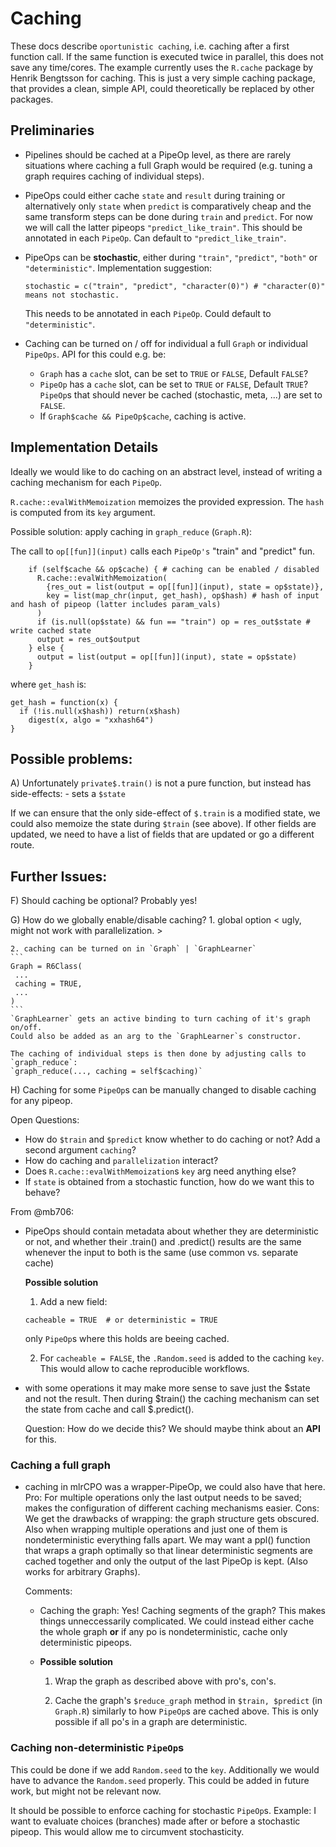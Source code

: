 # Caching

These docs describe `oportunistic caching`, i.e. caching after a first function call.
If the same function is executed twice in parallel, this does not save any time/cores.
The example currently uses the `R.cache` package by Henrik Bengtsson for caching.
This is just a very simple caching package, that provides a clean, simple API, could
theoretically be replaced by other packages.


## Preliminaries

- Pipelines should be cached at a PipeOp level, as there are rarely situations where 
  caching a full Graph would be required (e.g. tuning a graph requires caching of individual steps).

- PipeOps could either cache `state` and `result` during training or alternatively only `state`
  when `predict` is comparatively cheap and the same transform steps can be done during `train`
  and `predict`. For now we will call the latter pipeops `"predict_like_train"`.
  This should be annotated in each `PipeOp`. Can default to `"predict_like_train"`.

- PipeOps can be **stochastic**, either during `"train"`, `"predict"`, `"both"` or `"deterministic"`.
  Implementation suggestion:
  ```
  stochastic = c("train", "predict", "character(0)") # "character(0)" means not stochastic.
  ```
  This needs to be annotated in each `PipeOp`. Could default to `"deterministic"`.

- Caching can be turned on / off for individual a full `Graph` or individual `PipeOps`.
  API for this could e.g. be: 
  - `Graph` has a `cache` slot, can be set to `TRUE` or `FALSE`, Default `FALSE`?
  - `PipeOp` has a `cache` slot, can be set to `TRUE` or `FALSE`, Default `TRUE`?
    `PipeOp`s that should never be cached (stochastic, meta, ...) are set to `FALSE`.
  - If `Graph$cache && PipeOp$cache`, caching is active.


## Implementation Details

Ideally we would like to do caching on an abstract level, instead of writing a caching mechanism
for each `PipeOp`.

`R.cache::evalWithMemoization` memoizes the provided expression.
The `hash` is computed from its `key` argument.

Possible solution: apply caching in `graph_reduce` (`Graph.R`):

The call to `op[[fun]](input)` calls each `PipeOp's` "train" and "predict" fun.

```
    if (self$cache && op$cache) { # caching can be enabled / disabled
      R.cache::evalWithMemoization(
        {res_out = list(output = op[[fun]](input), state = op$state)},
        key = list(map_chr(input, get_hash), op$hash) # hash of input and hash of pipeop (latter includes param_vals)
      )
      if (is.null(op$state) && fun == "train") op = res_out$state # write cached state
      output = res_out$output
    } else {
      output = list(output = op[[fun]](input), state = op$state)
    }
```   

where `get_hash` is:
```
get_hash = function(x) {
  if (!is.null(x$hash)) return(x$hash)
    digest(x, algo = "xxhash64")
}
```


## Possible problems:

A) Unfortunately `private$.train()` is not a pure function, but
   instead has side-effects:
    - sets a `$state`

If we can ensure that the only side-effect of `$.train` is a modified state, 
we could also memoize the state during `$train` (see above).
If other fields are updated, we need to have a list of fields that are updated or go a different route.

## Further Issues:

F) Should caching be optional? 
   Probably yes!

G) How do we globally enable/disable caching?
    1. global option
    < ugly, might not work with parallelization. >

    2. caching can be turned on in `Graph` | `GraphLearner`
    ```
    Graph = R6Class(
     ...
     caching = TRUE,
     ...
    )
    ```
    `GraphLearner` gets an active binding to turn caching of it's graph on/off.
    Could also be added as an arg to the `GraphLearner`s constructor.

    The caching of individual steps is then done by adjusting calls to `graph_reduce`:
    `graph_reduce(..., caching = self$caching)`

H) Caching for some `PipeOp`s can be manually changed to disable caching for any pipeop.

Open Questions:
  - How do `$train` and `$predict` know whether to do caching or not?
    Add a second argument `caching`?
  - How do caching and `parallelization` interact?
  - Does `R.cache::evalWithMemoization`s `key` arg need anything else?
  - If `state` is obtained from a stochastic function, how do we want this to behave?

From @mb706:

- PipeOps should contain metadata about whether they are deterministic or not, and whether 
  their .train() and .predict() results are the same whenever the input to both is the same (use common vs. separate cache)

  **Possible solution**

  1. Add a new field:
  ```
  cacheable = TRUE  # or deterministic = TRUE
  ```
  only `PipeOp`s where this holds are beeing cached.

  2. For `cacheable = FALSE`, the `.Random.seed` is added to the caching `key`. 
     This would allow to cache reproducible workflows.

- with some operations it may make more sense to save just the $state and not the result.
  Then during $train() the caching mechanism can set the state from cache and call $.predict().

  Question: How do we decide this? We should maybe think about an **API** for this.

### Caching a full graph

- caching in mlrCPO was a wrapper-PipeOp, we could also have that here. 
  Pro: For multiple operations only the last output needs to be saved; makes the configuration of different caching mechanisms easier. 
  Cons: We get the drawbacks of wrapping: the graph structure gets obscured. Also when wrapping multiple operations and just one of them is nondeterministic everything falls apart. We may want a ppl() function that wraps a graph optimally so that linear deterministic segments are cached together and only the output of the last PipeOp is kept. (Also works for arbitrary Graphs).

  Comments:
  - Caching the graph: Yes!
    Caching segments of the graph? 
    This makes things unneccessarily complicated. We could instead either cache the whole graph **or** if any po is nondeterministic, cache only deterministic pipeops.

  - **Possible solution**
    1. Wrap the graph as described above with pro's, con's.

    2. Cache the graph's `$reduce_graph` method in `$train, $predict` (in `Graph.R`)
       similarly to how `PipeOp`s are cached above.
       This is only possible if all po's in a graph are deterministic.


### Caching non-deterministic `PipeOp`s

This could be done if we add `Random.seed` to the `key`. 
Additionally we would have to advance the `Random.seed` properly.
This could be added in future work, but might not be relevant now.

It should be possible to enforce caching for stochastic `PipeOp`s.
Example: I want to evaluate choices (branches) made after or before a stochastic pipeop.
         This would allow me to circumvent stochasticity.